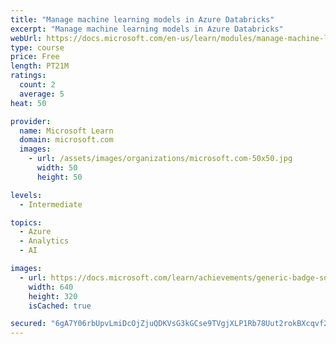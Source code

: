```yaml
---
title: "Manage machine learning models in Azure Databricks"
excerpt: "Manage machine learning models in Azure Databricks"
webUrl: https://docs.microsoft.com/en-us/learn/modules/manage-machine-learning-models-azure-databricks/
type: course
price: Free
length: PT21M
ratings:
  count: 2
  average: 5
heat: 50

provider:
  name: Microsoft Learn
  domain: microsoft.com
  images:
    - url: /assets/images/organizations/microsoft.com-50x50.jpg
      width: 50
      height: 50

levels:
  - Intermediate

topics:
  - Azure
  - Analytics
  - AI

images:
  - url: https://docs.microsoft.com/learn/achievements/generic-badge-social.png
    width: 640
    height: 320
    isCached: true

secured: "6gA7Y06rbUpvLmiDcOjZjuQDKVsG3kGCse9TVgjXLP1Rb78Uut2rokBXcqvf2+Pes6jNQPDXQmWlxjOuR1m4JLIYGOW9MylFsdZFe+dfZUahswR6DC++kLdth1tcW8SHUqfubSsopAIHllg/jc8bYS7/+OwdJxUvCsv1GAznqBNNZi0iDRUbNii60YWGKrzpSA61LygUFjfhSW/ydSYhp28lW2k/qLvC3WNgi5ObDv1rMbBvcMxvPIvi085iZ233LeA0OzU2BYr0/76bJCIEcQRVyM1AZwYXRBU6LIOL/CENrw+3N9Qd16RgQ1vi6n7Q/gGVTa7rEHPSlwmzx7lnpZ4I6EKj3w/dH6d7kWGXjA9Z5cNZ+AyJwIpgp2D4r2GjdR8EJF0pWpuYxXunGcSy6g==;KJmZA5zeEdVnYLv2TJ65wg=="
---
```


